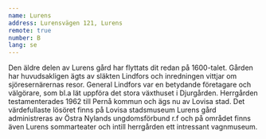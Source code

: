 ```yaml
---
name: Lurens
address: Lurensvägen 121, Lurens
remote: true
number: B
lang: se
---
```

Den äldre delen av Lurens gård har flyttats dit redan på 1600-talet. Gården har huvudsakligen ägts av släkten Lindfors och inredningen vittjar om sjöresernärernas resor. General Lindfors var en betydande företagare och välgörare, som bl.a lät uppföra det stora växthuset i Djurgården. Herrgården testamenterades 1962 till Pernå kommun och ägs nu av Lovisa stad. Det värdefullaste lösöret finns på Lovisa stadsmuseum Lurens gård administreras av Östra Nylands ungdomsförbund r.f och på området finns även Lurens sommarteater och intill herrgården ett intressant vagnmuseum.
